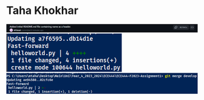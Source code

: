 # Taha Khokhar

![Activity 1 Screenshot](images/q1.png)
![Activity 2 Screenshot](images/q2.png)
![Activity 3 Screenshot](images/q3.png)